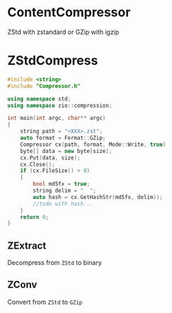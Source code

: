 # ContentCompressor
ZStd with zstandard or GZip with igzip



# ZStdCompress #

```c++
#include <string>
#include "Compressor.h"

using namespace std;
using namespace zio::compression;

int main(int argc, char** argc)
{
    string path = "<XXX>.zst";
    auto format = Format::GZip;
    Compressor cx(path, format, Mode::Write, true)
    byte[] data = new byte[size];
    cx.Put(data, size);
    cx.Close();
    if (cx.FileSize() > 0)
    {
        bool md5fx = true;
        string delim = "  ";
        auto hash = cx.GetHashStr(md5fx, delim));
        //todo with hash...
    }
    return 0;
}
```





## ZExtract ##

Decompress from `ZStd` to binary



## ZConv ##

Convert from `ZStd` to `GZip`

